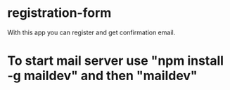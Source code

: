 # registration-form

With this app you can register and get confirmation email.

# To start mail server use "npm install -g maildev" and then "maildev"
